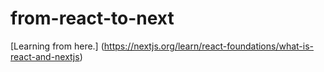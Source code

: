 # from-react-to-next
[Learning from here.] (https://nextjs.org/learn/react-foundations/what-is-react-and-nextjs)
